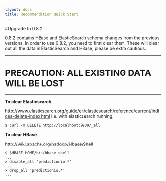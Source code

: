 ```yaml
---
layout: docs
title: Recommendation Quick Start
---
```


#Upgrade to 0.8.2 

0.8.2 contains HBase and ElasticSearch schema changes from the previous versions. In order to use 0.8.2, you need to first clear them. 
These will clear out all the data in ElasticSearch and HBase, please be extra cautious. 

----

# __PRECAUTION: ALL EXISTING DATA WILL BE LOST__

----

**To clear Elasticsearch**

http://www.elasticsearch.org/guide/en/elasticsearch/reference/current/indices-delete-index.html
i.e. with elasticsearch running,

```
$ curl -X DELETE http://localhost:9200/_all
```

**To clear HBase**

http://wiki.apache.org/hadoop/Hbase/Shell

```
$ $HBASE_HOME/bin/hbase shell
...
> disable_all 'predictionio.*'
...
> drop_all 'predictionio.*'
...
```
